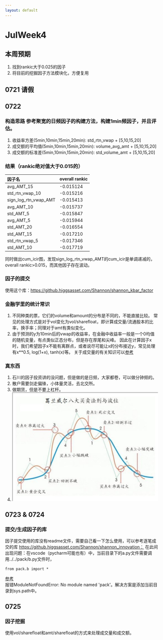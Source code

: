 ```yaml
---
layout: default
---
```


# JulWeek4
## 本周预期
1. 找到rankic大于0.025的因子
2. 将目前的挖掘因子方法模块化，方便复用
## 0721 请假
## 0722
### 构造思路 参考聚宽的日频因子的构建方法，构建1min频因子，并且评估。<br>
1. 收益率方差(5min,10min,15min,20min): std_rtn_vwap + [5,10,15,20]
2. 成交额的平均值(5min,10min,15min,20min): volume_avg_amt + [5,10,15,20]
3. 成交额的标准差(5min,10min,15min,20min): std_volume_amt + [5,10,15,20] 
### 结果（rankic绝对值大于0.015的）

| 因子名                                 | overall rankic |
|:---------------------------------------|:---------------|
| avg_AMT_15                             | -0.015124      |
| std_rtn_vwap_10                        | -0.015216      |
| sign_log_rtn_vwap_AMT                  | -0.015413      |
| avg_AMT_10                             | -0.015737      |
| std_AMT_5                              | -0.015847      |
| avg_AMT_5                              | -0.015944      |
| std_AMT_20                             | -0.016554      |
| std_AMT_15                             | -0.017210      |
| std_rtn_vwap_5                         | -0.017346      |
| std_AMT_10                             | -0.017719      |
同时做出cum_icir图，发现sign_log_rtn_vwap_AMT的cum_icir是单调递减的，overall rankic>0.015，而其他因子存在波动。<br>
### 因子的提交
使用这个库：https://github.higgsasset.com/Shannon/shannon_kbar_factor 

### 金融学里的统计常识
1. 不同种类的票，它们的volume和amount的分布是不同的，不能直接比较。
常见的处理方式是对于vol变化为vol/sharefloat，即计算成交量/流通股本的比率，换手率；同理对于amt有类似变化。
2. 由于预测的y为10min后的vwap的收益率，在金融中收益率一般是一个0均值的随机变量，有点类似正态分布，但是存在厚尾和尖峰。
因此在计算因子x时，我们希望因子x不能有离群点，或者说尽可能让x的分布接近y，常见处理有x**0.5, log(1+x), tanh(x)等。
关于成交量的有关知识可以[参考](https://xueqiu.com/1015812066/224221944)
### 真东西
1. 石川的因子投资讲的没问题，但是做的是日频，大家都卷，可以做分钟频的。
2. 散户需要剑走偏锋，小体量灵活，去北交所。
3. 做期货，但是不要上杠杆。
4. ![img.png](Granville8trade.png)

## 0723 & 0724 
### 提交/生成因子的库
因子提交使用的库没有readme文件，需要自己看一下怎么使用，可以参考逐笔成交的库 https://github.higgsasset.com/Shannon/shannon_innovation：
在此间出现问题：在vscode（pycharm可能也有）中，当前目录下的a.py文件需要调用../../pack/b.py文件时，
```
from pack.b import *
```
[参考](https://blog.csdn.net/weixin_39278265/article/details/119661991) <br>
报错ModuleNotFoundError: No module named 'pack'。解决方案是添加当前目录到sys.path中。<br>

## 0725
### 因子挖掘
使用vol/sharefloat和amt/sharefloat的方式来处理成交量和成交额。<br>